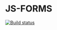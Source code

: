 # JS-FORMS

[![Build status](https://ci.appveyor.com/api/projects/status/qs5n86gjj5p6grr7?svg=true)](https://ci.appveyor.com/project/Yaraspik/js-forms)